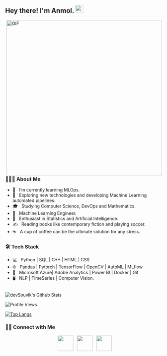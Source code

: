 
        
<h2> Hey there! I'm Anmol. <img src="https://github.com/souvikguria98/souvikguria98/blob/master/Hi.gif" width="25"></h2>
<img align="right" alt="GIF" src="https://github.com/Adam-pw/Adam-pw/blob/main/animation_500_kxa883sd.gif" width="500"/>

<h3> 👨🏻‍💻 About Me </h3>

- 🔭 &nbsp; I’m currently learning MLOps.
- 🤔 &nbsp; Exploring new technologies and developing Machine Learning automated pipelines.
- 🎓 &nbsp; Studying Computer Science, DevOps and Mathematics.
- 💼 &nbsp; Machine Learning Engineer.
- 🌱 &nbsp; Enthusiast in Statistics and Artificial Intelligence.
- ✍️ &nbsp; Reading books like contemporary fiction and playing soccer.
- ☕ &nbsp; A cup of coffee can be the ultimate solution for any stress. 

<h3>🛠 Tech Stack</h3>

- 💻 &nbsp; Python | SQL | C++ | HTML | CSS
- 🌐 &nbsp; Pandas | Pytorch | TensorFlow | OpenCV | AutoML | MLflow
- 🔧 &nbsp; Microsoft Azure| Adobe Analytics | Power BI | Docker | Git
- 🖥 &nbsp; NLP | TimeSeries | Computer Vision.

<br>

<!-- ![souvik's Github Stats](https://github-readme-stats.vercel.app/api?username=devSouvik&show_icons=true&title_color=fff&icon_color=79ff97&text_color=9f9f9f&bg_color=151515) -->
<img align="center" src="https://github-readme-stats.vercel.app/api?username=Panzer3232&include_all_commits=true&count_private=true&show_icons=true&line_height=20&title_color=7A7ADB&icon_color=2234AE&text_color=D3D3D3&bg_color=0,000000,130F40" alt="devSouvik's Github Stats">

</br>

![Profile Views](https://komarev.com/ghpvc/?username=Panzer3232&color=green)



[![Top Langs](https://github-readme-stats.vercel.app/api/top-langs/?username=Panzer3232&layout=compact&text_color=daf7dc&bg_color=151515)](https://github.com/Panzer3232/github-readme-stats)

<h3> 🤝🏻 Connect with Me </h3>

<p align="center">
&nbsp; <a href="https://www.instagram.com/anmolashri/" target="_blank" rel="noopener noreferrer"><img src="https://img.icons8.com/plasticine/100/000000/instagram-new.png" width="50" /></a>  
&nbsp; <a href="https://www.linkedin.com/in/anmol-ashri-468372151/" target="_blank" rel="noopener noreferrer"><img src="https://img.icons8.com/plasticine/100/000000/linkedin.png" width="50" /></a>
&nbsp; <a href="mailto:ashrianmol@gmail.com" target="_blank" rel="noopener noreferrer"><img src="https://img.icons8.com/plasticine/100/000000/gmail.png"  width="50" /></a>
</p>

